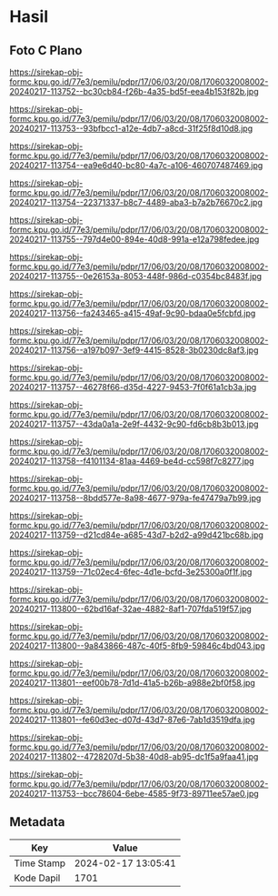 # Hasil

## Foto C Plano

https://sirekap-obj-formc.kpu.go.id/77e3/pemilu/pdpr/17/06/03/20/08/1706032008002-20240217-113752--bc30cb84-f26b-4a35-bd5f-eea4b153f82b.jpg

https://sirekap-obj-formc.kpu.go.id/77e3/pemilu/pdpr/17/06/03/20/08/1706032008002-20240217-113753--93bfbcc1-a12e-4db7-a8cd-31f25f8d10d8.jpg

https://sirekap-obj-formc.kpu.go.id/77e3/pemilu/pdpr/17/06/03/20/08/1706032008002-20240217-113754--ea9e6d40-bc80-4a7c-a106-460707487469.jpg

https://sirekap-obj-formc.kpu.go.id/77e3/pemilu/pdpr/17/06/03/20/08/1706032008002-20240217-113754--22371337-b8c7-4489-aba3-b7a2b76670c2.jpg

https://sirekap-obj-formc.kpu.go.id/77e3/pemilu/pdpr/17/06/03/20/08/1706032008002-20240217-113755--797d4e00-894e-40d8-991a-e12a798fedee.jpg

https://sirekap-obj-formc.kpu.go.id/77e3/pemilu/pdpr/17/06/03/20/08/1706032008002-20240217-113755--0e26153a-8053-448f-986d-c0354bc8483f.jpg

https://sirekap-obj-formc.kpu.go.id/77e3/pemilu/pdpr/17/06/03/20/08/1706032008002-20240217-113756--fa243465-a415-49af-9c90-bdaa0e5fcbfd.jpg

https://sirekap-obj-formc.kpu.go.id/77e3/pemilu/pdpr/17/06/03/20/08/1706032008002-20240217-113756--a197b097-3ef9-4415-8528-3b0230dc8af3.jpg

https://sirekap-obj-formc.kpu.go.id/77e3/pemilu/pdpr/17/06/03/20/08/1706032008002-20240217-113757--46278f66-d35d-4227-9453-7f0f61a1cb3a.jpg

https://sirekap-obj-formc.kpu.go.id/77e3/pemilu/pdpr/17/06/03/20/08/1706032008002-20240217-113757--43da0a1a-2e9f-4432-9c90-fd6cb8b3b013.jpg

https://sirekap-obj-formc.kpu.go.id/77e3/pemilu/pdpr/17/06/03/20/08/1706032008002-20240217-113758--f4101134-81aa-4469-be4d-cc598f7c8277.jpg

https://sirekap-obj-formc.kpu.go.id/77e3/pemilu/pdpr/17/06/03/20/08/1706032008002-20240217-113758--8bdd577e-8a98-4677-979a-fe47479a7b99.jpg

https://sirekap-obj-formc.kpu.go.id/77e3/pemilu/pdpr/17/06/03/20/08/1706032008002-20240217-113759--d21cd84e-a685-43d7-b2d2-a99d421bc68b.jpg

https://sirekap-obj-formc.kpu.go.id/77e3/pemilu/pdpr/17/06/03/20/08/1706032008002-20240217-113759--71c02ec4-6fec-4d1e-bcfd-3e25300a0f1f.jpg

https://sirekap-obj-formc.kpu.go.id/77e3/pemilu/pdpr/17/06/03/20/08/1706032008002-20240217-113800--62bd16af-32ae-4882-8af1-707fda519f57.jpg

https://sirekap-obj-formc.kpu.go.id/77e3/pemilu/pdpr/17/06/03/20/08/1706032008002-20240217-113800--9a843866-487c-40f5-8fb9-59846c4bd043.jpg

https://sirekap-obj-formc.kpu.go.id/77e3/pemilu/pdpr/17/06/03/20/08/1706032008002-20240217-113801--eef00b78-7d1d-41a5-b26b-a988e2bf0f58.jpg

https://sirekap-obj-formc.kpu.go.id/77e3/pemilu/pdpr/17/06/03/20/08/1706032008002-20240217-113801--fe60d3ec-d07d-43d7-87e6-7ab1d3519dfa.jpg

https://sirekap-obj-formc.kpu.go.id/77e3/pemilu/pdpr/17/06/03/20/08/1706032008002-20240217-113802--4728207d-5b38-40d8-ab95-dc1f5a9faa41.jpg

https://sirekap-obj-formc.kpu.go.id/77e3/pemilu/pdpr/17/06/03/20/08/1706032008002-20240217-113753--bcc78604-6ebe-4585-9f73-89711ee57ae0.jpg


## Metadata

| Key        | Value               |
| ---------- | ------------------- |
| Time Stamp | 2024-02-17 13:05:41 |
| Kode Dapil | 1701                |



